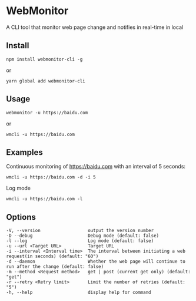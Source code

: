 # WebMonitor
A CLI tool that monitor web page change and notifies in real-time in local

## Install

```shell
npm install webmonitor-cli -g
```

or

```shell
yarn global add webmonitor-cli
```

## Usage

```shell
webmonitor -u https://baidu.com
```

or

```shell
wmcli -u https://baidu.com
```

## Examples

Continuous monitoring of https://baidu.com with an interval of 5 seconds:

```shell
wmcli -u https://baidu.com -d -i 5
```

Log mode

```shell
wmcli -u https://baidu.com -l
```

## Options

 ```
 -V, --version                  output the version number
 -D --debug                     Debug mode (default: false)
 -l --log                       Log mode (default: false)
 -u --url <Target URL>          Target URL
 -i --interval <Interval time>  The interval between initiating a web request(in seconds) (default: "60")
 -d --daemon                    Whether the web page will continue to run after the change (default: false)
 -m --method <Request method>   get | post (current get only) (default: "get")
 -r --retry <Retry limit>       Limit the number of retries (default: "5")
 -h, --help                     display help for command
 ```


